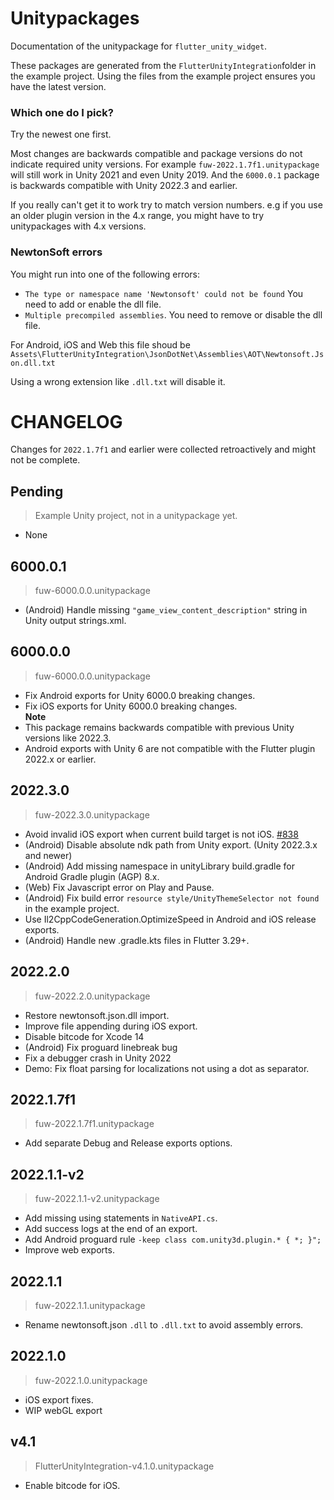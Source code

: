 # Unitypackages
Documentation of the unitypackage for `flutter_unity_widget`.

These packages are generated from the `FlutterUnityIntegration`folder in the example project.
Using the files from the example project ensures you have the latest version.


### Which one do I pick?
Try the newest one first.

Most changes are backwards compatible and package versions do not indicate required unity versions.
For example `fuw-2022.1.7f1.unitypackage` will still work in Unity 2021 and even Unity 2019.
And the `6000.0.1` package is backwards compatible with Unity 2022.3 and earlier.


If you really can't get it to work try to match version numbers.
e.g if you use an older plugin version in the 4.x range, you might have to try unitypackages with 4.x versions.


### NewtonSoft errors
You might run into one of the following errors:

- `The type or namespace name 'Newtonsoft' could not be found`
 You need to add or enable the dll file.
- `Multiple precompiled assemblies`.
You need to remove or disable the dll file.

For Android, iOS and Web this file shoud be
`Assets\FlutterUnityIntegration\JsonDotNet\Assemblies\AOT\Newtonsoft.Json.dll.txt`

Using a wrong extension like `.dll.txt` will disable it.

# CHANGELOG
Changes for `2022.1.7f1` and earlier were collected retroactively and might not be complete.

## Pending
> Example Unity project, not in a unitypackage yet.
* None

## 6000.0.1
> fuw-6000.0.0.unitypackage
* (Android) Handle missing `"game_view_content_description"` string in Unity output strings.xml.

## 6000.0.0
> fuw-6000.0.0.unitypackage
* Fix Android exports for Unity 6000.0 breaking changes.  
* Fix iOS exports for Unity 6000.0 breaking changes.   
**Note** 
* This package remains backwards compatible with previous Unity versions like 2022.3.
* Android exports with Unity 6 are not compatible with the Flutter plugin 2022.x or earlier.

## 2022.3.0
>fuw-2022.3.0.unitypackage
* Avoid invalid iOS export when current build target is not iOS. [#838](https://github.com/juicycleff/flutter-unity-view-widget/pull/838)
* (Android) Disable absolute ndk path from Unity export. (Unity 2022.3.x and newer) 
* (Android) Add missing namespace in unityLibrary build.gradle for Android Gradle plugin (AGP) 8.x.
* (Web) Fix Javascript error on Play and Pause.
* (Android) Fix build error `resource style/UnityThemeSelector not found` in the example project.
* Use Il2CppCodeGeneration.OptimizeSpeed in Android and iOS release exports.
* (Android) Handle new .gradle.kts files in Flutter 3.29+.


## 2022.2.0
>fuw-2022.2.0.unitypackage
* Restore newtonsoft.json.dll import. 
* Improve file appending during iOS export.
* Disable bitcode for Xcode 14
* (Android) Fix proguard linebreak bug
* Fix a debugger crash in Unity 2022
* Demo: Fix float parsing for localizations not using a dot as separator.

## 2022.1.7f1
>fuw-2022.1.7f1.unitypackage
* Add separate Debug and Release exports options.

## 2022.1.1-v2
>fuw-2022.1.1-v2.unitypackage
* Add missing using statements in `NativeAPI.cs`.
* Add success logs at the end of an export.
* Add Android proguard rule `-keep class com.unity3d.plugin.* { *; }";`
* Improve web exports.

## 2022.1.1
>fuw-2022.1.1.unitypackage
* Rename newtonsoft.json `.dll` to `.dll.txt` to avoid assembly errors.

## 2022.1.0
>fuw-2022.1.0.unitypackage
* iOS export fixes.
* WIP webGL export

## v4.1
 >FlutterUnityIntegration-v4.1.0.unitypackage
* Enable bitcode for iOS.
